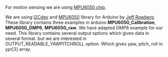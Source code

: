 For motion sensing we are using [MPU6050 chip](http://www.invensense.com/products/motion-tracking/6-axis/mpu-6050/).

We are using [I2Cdev](https://github.com/jrowberg/i2cdevlib/tree/master/Arduino/I2Cdev) and [MPU6050](https://github.com/jrowberg/i2cdevlib/tree/master/Arduino/MPU6050) library for Arduino by [Jeff Rowberg](https://github.com/jrowberg). These library contains three examples in arduino **MPU6050_Calibration**, **MPU6050_DMP6**, **MPU6050_raw**. We have adapted DMP6 example for our need. This library contains several output options which gives data in several format. but we are interested in OUTPUT_READABLE_YAWPITCHROLL option. Which gives yaw, pitch, roll in ypr[3] array.

